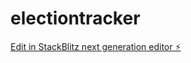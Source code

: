 # electiontracker

[Edit in StackBlitz next generation editor ⚡️](https://stackblitz.com/~/github.com/rmmerge9910/electiontracker)